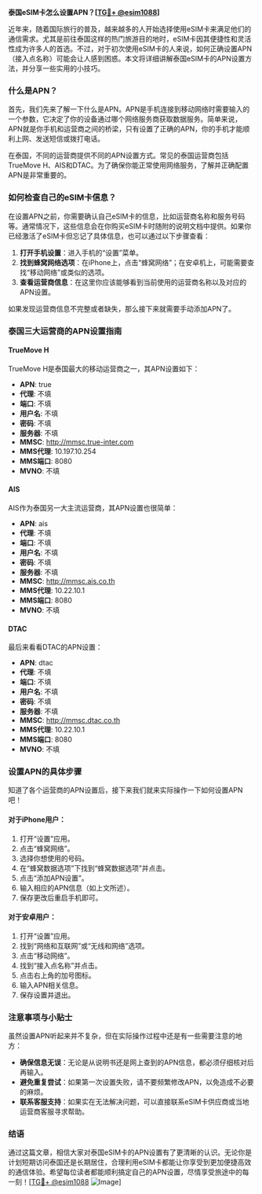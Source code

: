 **泰国eSIM卡怎么设置APN？[[TG💪+ @esim1088](https://t.me/s/esim1088)]**

近年来，随着国际旅行的普及，越来越多的人开始选择使用eSIM卡来满足他们的通信需求。尤其是前往泰国这样的热门旅游目的地时，eSIM卡因其便捷性和灵活性成为许多人的首选。不过，对于初次使用eSIM卡的人来说，如何正确设置APN（接入点名称）可能会让人感到困惑。本文将详细讲解泰国eSIM卡的APN设置方法，并分享一些实用的小技巧。

### 什么是APN？

首先，我们先来了解一下什么是APN。APN是手机连接到移动网络时需要输入的一个参数，它决定了你的设备通过哪个网络服务商获取数据服务。简单来说，APN就是你手机和运营商之间的桥梁，只有设置了正确的APN，你的手机才能顺利上网、发送短信或拨打电话。

在泰国，不同的运营商提供不同的APN设置方式。常见的泰国运营商包括TrueMove H、AIS和DTAC。为了确保你能正常使用网络服务，了解并正确配置APN是非常重要的。

### 如何检查自己的eSIM卡信息？

在设置APN之前，你需要确认自己eSIM卡的信息，比如运营商名称和服务号码等。通常情况下，这些信息会在你购买eSIM卡时随附的说明文档中提供。如果你已经激活了eSIM卡但忘记了具体信息，也可以通过以下步骤查看：

1. **打开手机设置**：进入手机的“设置”菜单。
2. **找到蜂窝网络选项**：在iPhone上，点击“蜂窝网络”；在安卓机上，可能需要查找“移动网络”或类似的选项。
3. **查看运营商信息**：在这里你应该能够看到当前使用的运营商名称以及对应的APN设置。

如果发现运营商信息不完整或者缺失，那么接下来就需要手动添加APN了。

### 泰国三大运营商的APN设置指南

#### TrueMove H
TrueMove H是泰国最大的移动运营商之一，其APN设置如下：
- **APN**: true
- **代理**: 不填
- **端口**: 不填
- **用户名**: 不填
- **密码**: 不填
- **服务器**: 不填
- **MMSC**: http://mmsc.true-inter.com
- **MMS代理**: 10.197.10.254
- **MMS端口**: 8080
- **MVNO**: 不填

#### AIS
AIS作为泰国另一大主流运营商，其APN设置也很简单：
- **APN**: ais
- **代理**: 不填
- **端口**: 不填
- **用户名**: 不填
- **密码**: 不填
- **服务器**: 不填
- **MMSC**: http://mmsc.ais.co.th
- **MMS代理**: 10.22.10.1
- **MMS端口**: 8080
- **MVNO**: 不填

#### DTAC
最后来看看DTAC的APN设置：
- **APN**: dtac
- **代理**: 不填
- **端口**: 不填
- **用户名**: 不填
- **密码**: 不填
- **服务器**: 不填
- **MMSC**: http://mmsc.dtac.co.th
- **MMS代理**: 10.22.10.1
- **MMS端口**: 8080
- **MVNO**: 不填

### 设置APN的具体步骤

知道了各个运营商的APN设置后，接下来我们就来实际操作一下如何设置APN吧！

#### 对于iPhone用户：
1. 打开“设置”应用。
2. 点击“蜂窝网络”。
3. 选择你想使用的号码。
4. 在“蜂窝数据选项”下找到“蜂窝数据选项”并点击。
5. 点击“添加APN设置”。
6. 输入相应的APN信息（如上文所述）。
7. 保存更改后重启手机即可。

#### 对于安卓用户：
1. 打开“设置”应用。
2. 找到“网络和互联网”或“无线和网络”选项。
3. 点击“移动网络”。
4. 找到“接入点名称”并点击。
5. 点击右上角的加号图标。
6. 输入APN相关信息。
7. 保存设置并退出。

### 注意事项与小贴士

虽然设置APN听起来并不复杂，但在实际操作过程中还是有一些需要注意的地方：
- **确保信息无误**：无论是从说明书还是网上查到的APN信息，都必须仔细核对后再输入。
- **避免重复尝试**：如果第一次设置失败，请不要频繁修改APN，以免造成不必要的麻烦。
- **联系客服支持**：如果实在无法解决问题，可以直接联系eSIM卡供应商或当地运营商客服寻求帮助。

### 结语

通过这篇文章，相信大家对泰国eSIM卡的APN设置有了更清晰的认识。无论你是计划短期访问泰国还是长期居住，合理利用eSIM卡都能让你享受到更加便捷高效的通信体验。希望每位读者都能顺利搞定自己的APN设置，尽情享受旅途中的每一刻！[[TG💪+ @esim1088](https://t.me/s/esim1088) ![Image](https://i.postimg.cc/4NQfJmqS/Snipaste-2025-05-13-00-14-12.png)]
